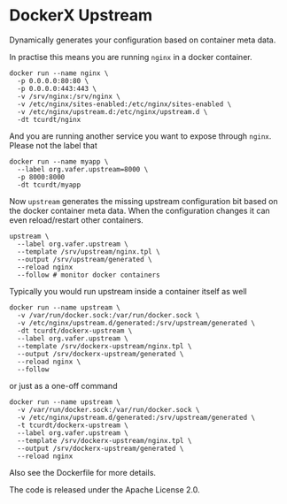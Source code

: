 # DockerX Upstream

Dynamically generates your configuration based on container meta data.

In practise this means you are running `nginx` in a docker container.

    docker run --name nginx \
      -p 0.0.0.0:80:80 \
      -p 0.0.0.0:443:443 \
      -v /srv/nginx:/srv/nginx \
      -v /etc/nginx/sites-enabled:/etc/nginx/sites-enabled \
      -v /etc/nginx/upstream.d:/etc/nginx/upstream.d \
      -dt tcurdt/nginx

And you are running another service you want to expose through `nginx`. Please not the label that 

    docker run --name myapp \
      --label org.vafer.upstream=8000 \
      -p 8000:8000
      -dt tcurdt/myapp

Now `upstream` generates the missing upstream configuration bit based on the docker container meta data. When the configuration changes it can even reload/restart other containers.

    upstream \
      --label org.vafer.upstream \
      --template /srv/upstream/nginx.tpl \
      --output /srv/upstream/generated \
      --reload nginx
      --follow # monitor docker containers

Typically you would run upstream inside a container itself as well

    docker run --name upstream \
      -v /var/run/docker.sock:/var/run/docker.sock \
      -v /etc/nginx/upstream.d/generated:/srv/upstream/generated \
      -dt tcurdt/dockerx-upstream \
      --label org.vafer.upstream \
      --template /srv/dockerx-upstream/nginx.tpl \
      --output /srv/dockerx-upstream/generated \
      --reload nginx \
      --follow

or just as a one-off command

    docker run --name upstream \
      -v /var/run/docker.sock:/var/run/docker.sock \
      -v /etc/nginx/upstream.d/generated:/srv/upstream/generated \
      -t tcurdt/dockerx-upstream \
      --label org.vafer.upstream \
      --template /srv/dockerx-upstream/nginx.tpl \
      --output /srv/dockerx-upstream/generated \
      --reload nginx

Also see the Dockerfile for more details.

The code is released under the Apache License 2.0.
